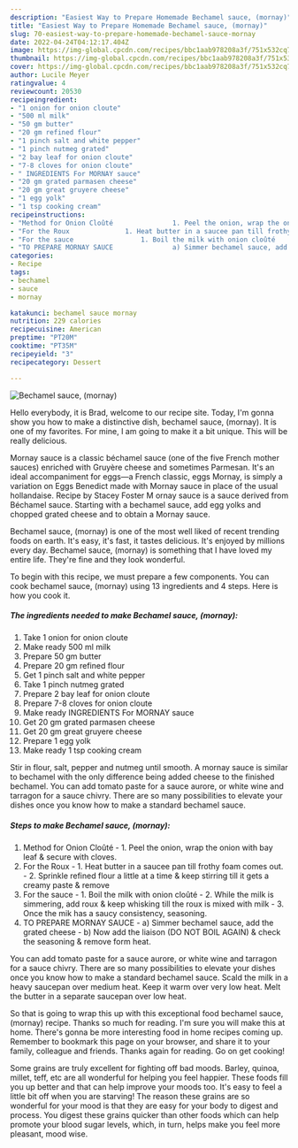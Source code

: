 ```yaml
---
description: "Easiest Way to Prepare Homemade Bechamel sauce, (mornay)"
title: "Easiest Way to Prepare Homemade Bechamel sauce, (mornay)"
slug: 70-easiest-way-to-prepare-homemade-bechamel-sauce-mornay
date: 2022-04-24T04:12:17.404Z
image: https://img-global.cpcdn.com/recipes/bbc1aab978208a3f/751x532cq70/bechamel-sauce-mornay-recipe-main-photo.jpg
thumbnail: https://img-global.cpcdn.com/recipes/bbc1aab978208a3f/751x532cq70/bechamel-sauce-mornay-recipe-main-photo.jpg
cover: https://img-global.cpcdn.com/recipes/bbc1aab978208a3f/751x532cq70/bechamel-sauce-mornay-recipe-main-photo.jpg
author: Lucile Meyer
ratingvalue: 4
reviewcount: 20530
recipeingredient:
- "1 onion for onion cloute"
- "500 ml milk"
- "50 gm butter"
- "20 gm refined flour"
- "1 pinch salt and white pepper"
- "1 pinch nutmeg grated"
- "2 bay leaf for onion cloute"
- "7-8 cloves for onion cloute"
- " INGREDIENTS For MORNAY sauce"
- "20 gm grated parmasen cheese"
- "20 gm great gruyere cheese"
- "1 egg yolk"
- "1 tsp cooking cream"
recipeinstructions:
- "Method for Onion Cloûté				 1. Peel the onion, wrap the onion with bay leaf &amp; secure with cloves."
- "For the Roux				 1. Heat butter in a saucee pan till frothy foam comes out. 				 2. Sprinkle refined flour a little at a time &amp; keep stirring till it gets a creamy paste &amp; remove"
- "For the sauce				 1. Boil the milk with onion cloûté				 2. While the milk is simmering, add roux &amp; keep whisking till the roux is mixed with milk 				 3. Once the mik has a saucy consistency, seasoning."
- "TO PREPARE MORNAY SAUCE				 a) Simmer bechamel sauce, add the grated cheese 		 b) Now add the liaison (DO NOT BOIL AGAIN) &amp; check the seasoning &amp; remove form heat."
categories:
- Recipe
tags:
- bechamel
- sauce
- mornay

katakunci: bechamel sauce mornay 
nutrition: 229 calories
recipecuisine: American
preptime: "PT20M"
cooktime: "PT35M"
recipeyield: "3"
recipecategory: Dessert

---
```



![Bechamel sauce, (mornay)](https://img-global.cpcdn.com/recipes/bbc1aab978208a3f/751x532cq70/bechamel-sauce-mornay-recipe-main-photo.jpg)

Hello everybody, it is Brad, welcome to our recipe site. Today, I'm gonna show you how to make a distinctive dish, bechamel sauce, (mornay). It is one of my favorites. For mine, I am going to make it a bit unique. This will be really delicious.

Mornay sauce is a classic béchamel sauce (one of the five French mother sauces) enriched with Gruyère cheese and sometimes Parmesan. It&#39;s an ideal accompaniment for eggs—a French classic, eggs Mornay, is simply a variation on Eggs Benedict made with Mornay sauce in place of the usual hollandaise. Recipe by Stacey Foster M ornay sauce is a sauce derived from Béchamel sauce. Starting with a bechamel sauce, add egg yolks and chopped grated cheese and to obtain a Mornay sauce.

Bechamel sauce, (mornay) is one of the most well liked of recent trending foods on earth. It's easy, it's fast, it tastes delicious. It's enjoyed by millions every day. Bechamel sauce, (mornay) is something that I have loved my entire life. They're fine and they look wonderful.


To begin with this recipe, we must prepare a few components. You can cook bechamel sauce, (mornay) using 13 ingredients and 4 steps. Here is how you cook it.

<!--inarticleads1-->

##### The ingredients needed to make Bechamel sauce, (mornay):

1. Take 1 onion for onion cloute
1. Make ready 500 ml milk
1. Prepare 50 gm butter
1. Prepare 20 gm refined flour
1. Get 1 pinch salt and white pepper
1. Take 1 pinch nutmeg grated
1. Prepare 2 bay leaf for onion cloute
1. Prepare 7-8 cloves for onion cloute
1. Make ready  INGREDIENTS For MORNAY sauce
1. Get 20 gm grated parmasen cheese
1. Get 20 gm great gruyere cheese
1. Prepare 1 egg yolk
1. Make ready 1 tsp cooking cream


Stir in flour, salt, pepper and nutmeg until smooth. A mornay sauce is similar to bechamel with the only difference being added cheese to the finished bechamel. You can add tomato paste for a sauce aurore, or white wine and tarragon for a sauce chivry. There are so many possibilities to elevate your dishes once you know how to make a standard bechamel sauce. 

<!--inarticleads2-->

##### Steps to make Bechamel sauce, (mornay):

1. Method for Onion Cloûté				 - 1. Peel the onion, wrap the onion with bay leaf &amp; secure with cloves.
1. For the Roux				 - 1. Heat butter in a saucee pan till frothy foam comes out. 				 - 2. Sprinkle refined flour a little at a time &amp; keep stirring till it gets a creamy paste &amp; remove
1. For the sauce				 - 1. Boil the milk with onion cloûté				 - 2. While the milk is simmering, add roux &amp; keep whisking till the roux is mixed with milk 				 - 3. Once the mik has a saucy consistency, seasoning.
1. TO PREPARE MORNAY SAUCE				 - a) Simmer bechamel sauce, add the grated cheese 		 - b) Now add the liaison (DO NOT BOIL AGAIN) &amp; check the seasoning &amp; remove form heat.


You can add tomato paste for a sauce aurore, or white wine and tarragon for a sauce chivry. There are so many possibilities to elevate your dishes once you know how to make a standard bechamel sauce. Scald the milk in a heavy saucepan over medium heat. Keep it warm over very low heat. Melt the butter in a separate saucepan over low heat. 

So that is going to wrap this up with this exceptional food bechamel sauce, (mornay) recipe. Thanks so much for reading. I'm sure you will make this at home. There's gonna be more interesting food in home recipes coming up. Remember to bookmark this page on your browser, and share it to your family, colleague and friends. Thanks again for reading. Go on get cooking!

Some grains are truly excellent for fighting off bad moods. Barley, quinoa, millet, teff, etc are all wonderful for helping you feel happier. These foods fill you up better and that can help improve your moods too. It's easy to feel a little bit off when you are starving! The reason these grains are so wonderful for your mood is that they are easy for your body to digest and process. You digest these grains quicker than other foods which can help promote your blood sugar levels, which, in turn, helps make you feel more pleasant, mood wise.
